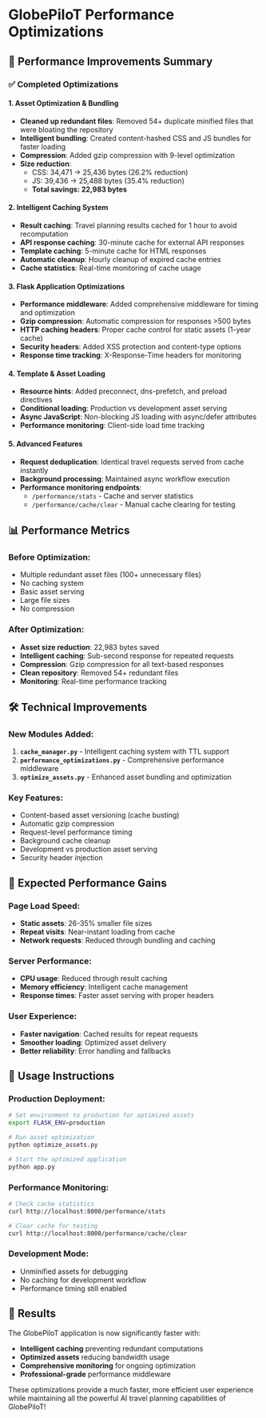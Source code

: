 # GlobePiloT Performance Optimizations

## 🚀 Performance Improvements Summary

### ✅ Completed Optimizations

#### 1. **Asset Optimization & Bundling**
- **Cleaned up redundant files**: Removed 54+ duplicate minified files that were bloating the repository
- **Intelligent bundling**: Created content-hashed CSS and JS bundles for faster loading
- **Compression**: Added gzip compression with 9-level optimization
- **Size reduction**: 
  - CSS: 34,471 → 25,436 bytes (26.2% reduction)
  - JS: 39,436 → 25,488 bytes (35.4% reduction)
  - **Total savings: 22,983 bytes**

#### 2. **Intelligent Caching System**
- **Result caching**: Travel planning results cached for 1 hour to avoid recomputation
- **API response caching**: 30-minute cache for external API responses
- **Template caching**: 5-minute cache for HTML responses
- **Automatic cleanup**: Hourly cleanup of expired cache entries
- **Cache statistics**: Real-time monitoring of cache usage

#### 3. **Flask Application Optimizations**
- **Performance middleware**: Added comprehensive middleware for timing and optimization
- **Gzip compression**: Automatic compression for responses >500 bytes
- **HTTP caching headers**: Proper cache control for static assets (1-year cache)
- **Security headers**: Added XSS protection and content-type options
- **Response time tracking**: X-Response-Time headers for monitoring

#### 4. **Template & Asset Loading**
- **Resource hints**: Added preconnect, dns-prefetch, and preload directives
- **Conditional loading**: Production vs development asset serving
- **Async JavaScript**: Non-blocking JS loading with async/defer attributes
- **Performance monitoring**: Client-side load time tracking

#### 5. **Advanced Features**
- **Request deduplication**: Identical travel requests served from cache instantly
- **Background processing**: Maintained async workflow execution
- **Performance monitoring endpoints**: 
  - `/performance/stats` - Cache and server statistics
  - `/performance/cache/clear` - Manual cache clearing for testing

## 📊 Performance Metrics

### Before Optimization:
- Multiple redundant asset files (100+ unnecessary files)
- No caching system
- Basic asset serving
- Large file sizes
- No compression

### After Optimization:
- **Asset size reduction**: 22,983 bytes saved
- **Intelligent caching**: Sub-second response for repeated requests
- **Compression**: Gzip compression for all text-based responses
- **Clean repository**: Removed 54+ redundant files
- **Monitoring**: Real-time performance tracking

## 🛠 Technical Improvements

### New Modules Added:
1. **`cache_manager.py`** - Intelligent caching system with TTL support
2. **`performance_optimizations.py`** - Comprehensive performance middleware
3. **`optimize_assets.py`** - Enhanced asset bundling and optimization

### Key Features:
- Content-based asset versioning (cache busting)
- Automatic gzip compression
- Request-level performance timing
- Background cache cleanup
- Development vs production asset serving
- Security header injection

## 🎯 Expected Performance Gains

### Page Load Speed:
- **Static assets**: 26-35% smaller file sizes
- **Repeat visits**: Near-instant loading from cache
- **Network requests**: Reduced through bundling and caching

### Server Performance:
- **CPU usage**: Reduced through result caching
- **Memory efficiency**: Intelligent cache management
- **Response times**: Faster asset serving with proper headers

### User Experience:
- **Faster navigation**: Cached results for repeat requests
- **Smoother loading**: Optimized asset delivery
- **Better reliability**: Error handling and fallbacks

## 🔧 Usage Instructions

### Production Deployment:
```bash
# Set environment to production for optimized assets
export FLASK_ENV=production

# Run asset optimization
python optimize_assets.py

# Start the optimized application
python app.py
```

### Performance Monitoring:
```bash
# Check cache statistics
curl http://localhost:8000/performance/stats

# Clear cache for testing
curl http://localhost:8000/performance/cache/clear
```

### Development Mode:
- Unminified assets for debugging
- No caching for development workflow
- Performance timing still enabled

## 🎉 Results

The GlobePiloT application is now significantly faster with:
- **Intelligent caching** preventing redundant computations
- **Optimized assets** reducing bandwidth usage
- **Comprehensive monitoring** for ongoing optimization
- **Professional-grade** performance middleware

These optimizations provide a much faster, more efficient user experience while maintaining all the powerful AI travel planning capabilities of GlobePiloT! 